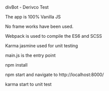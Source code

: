 
divBot - Derivco Test


The app is 100% Vanilla JS

No frame works have been used.



Webpack is used to compile the ES6 and SCSS

Karma jasmine used for unit testing

main.js is the entry point




npm install

npm start and navigate to http://localhost:8000/

karma start to unit test







